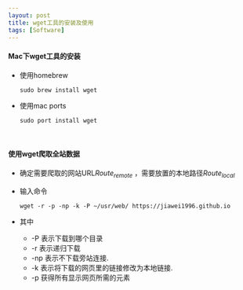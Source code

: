```yaml
---
layout: post
title: wget工具的安装及使用
tags: [Software]
---
```

#### Mac下wget工具的安装

- 使用homebrew

  ```shell
  sudo brew install wget
  ```

- 使用mac ports

  ```shell
  sudo port install wget
  ```

  ​

#### 使用wget爬取全站数据

- 确定需要爬取的网站URL$Route_{remote}$ ，需要放置的本地路径$Route_{local}$

- 输入命令

  ```shell
  wget -r -p -np -k -P ~/usr/web/ https://jiawei1996.github.io
  ```

- 其中

  - -P 表示下载到哪个目录
  - -r 表示递归下载
  - -np 表示不下载旁站连接.
  - -k 表示将下载的网页里的链接修改为本地链接.
  - -p 获得所有显示网页所需的元素